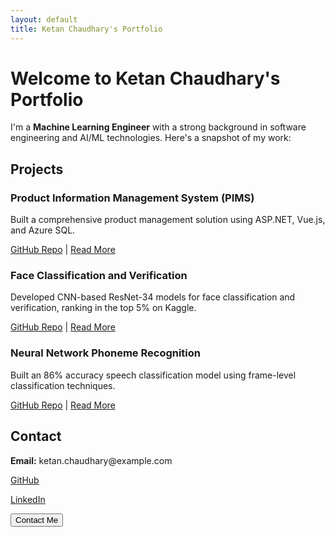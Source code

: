 ```yaml
---
layout: default
title: Ketan Chaudhary's Portfolio
---
```


<!-- Link to the custom CSS file -->
<link rel="stylesheet" href="/assets/css/custom.css">

<div class="container">
  <h1>Welcome to Ketan Chaudhary's Portfolio</h1>

  <p>I'm a <strong>Machine Learning Engineer</strong> with a strong background in software engineering and AI/ML technologies. Here's a snapshot of my work:</p>

<h2>Projects</h2>

  <div class="project">
    <h3>Product Information Management System (PIMS)</h3>
    <p>Built a comprehensive product management solution using ASP.NET, Vue.js, and Azure SQL.</p>
    <a href="#">GitHub Repo</a> | <a href="#">Read More</a>
  </div>

  <div class="project">
    <h3>Face Classification and Verification</h3>
    <p>Developed CNN-based ResNet-34 models for face classification and verification, ranking in the top 5% on Kaggle.</p>
    <a href="#">GitHub Repo</a> | <a href="#">Read More</a>
  </div>

  <div class="project">
    <h3>Neural Network Phoneme Recognition</h3>
    <p>Built an 86% accuracy speech classification model using frame-level classification techniques.</p>
    <a href="#">GitHub Repo</a> | <a href="#">Read More</a>
  </div>

<h2>Contact</h2>
  <p><strong>Email:</strong> ketan.chaudhary@example.com <i class="fas fa-envelope"></i></p>
  <p><a href="https://github.com/ketanML"><i class="fab fa-github"></i> GitHub</a></p>
  <p><a href="https://www.linkedin.com/in/ketanc79/"><i class="fab fa-linkedin"></i> LinkedIn</a></p>

<button>Contact Me</button>
</div>